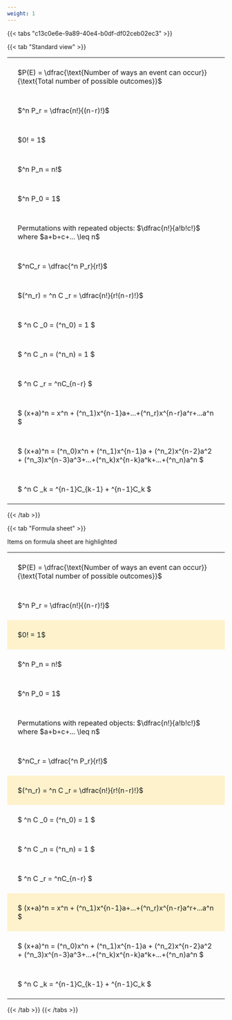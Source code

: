 ```yaml
---
weight: 1
---
```


{{< tabs "c13c0e6e-9a89-40e4-b0df-df02ceb02ec3" >}}

{{< tab "Standard view" >}}

<style type="text/css">
#T_a3770 th.col_heading {
  text-align: left;
  font-size: 1em;
}
#T_a3770 td {
  text-align: left;
  font-size: 1em;
  padding: 1.5em;
}
</style>
<table id="T_a3770">
  <thead>
  </thead>
  <tbody>
    <tr>
      <td id="T_a3770_row0_col0" class="data row0 col0" >$P(E) = \dfrac{\text{Number of ways an event can occur}}{\text{Total number of possible outcomes}}$</td>
    </tr>
    <tr>
      <td id="T_a3770_row1_col0" class="data row1 col0" >$^n P_r = \dfrac{n!}{(n-r)!}$</td>
    </tr>
    <tr>
      <td id="T_a3770_row2_col0" class="data row2 col0" >$0! = 1$</td>
    </tr>
    <tr>
      <td id="T_a3770_row3_col0" class="data row3 col0" >$^n P_n = n!$</td>
    </tr>
    <tr>
      <td id="T_a3770_row4_col0" class="data row4 col0" >$^n P_0 = 1$</td>
    </tr>
    <tr>
      <td id="T_a3770_row5_col0" class="data row5 col0" >Permutations with repeated objects: $\dfrac{n!}{a!b!c!}$ where $a+b+c+... \leq n$</td>
    </tr>
    <tr>
      <td id="T_a3770_row6_col0" class="data row6 col0" >$^nC_r = \dfrac{^n P_r}{r!}$</td>
    </tr>
    <tr>
      <td id="T_a3770_row7_col0" class="data row7 col0" >$(^n_r) = ^n C _r = \dfrac{n!}{r!(n-r)!}$</td>
    </tr>
    <tr>
      <td id="T_a3770_row8_col0" class="data row8 col0" >$ ^n C _0 = (^n_0) = 1 $</td>
    </tr>
    <tr>
      <td id="T_a3770_row9_col0" class="data row9 col0" >$ ^n C _n = (^n_n) = 1 $</td>
    </tr>
    <tr>
      <td id="T_a3770_row10_col0" class="data row10 col0" >$ ^n C _r = ^nC_{n-r} $</td>
    </tr>
    <tr>
      <td id="T_a3770_row11_col0" class="data row11 col0" >$ (x+a)^n = x^n + (^n_1)x^{n-1}a+...+(^n_r)x^{n-r}a^r+...a^n    $</td>
    </tr>
    <tr>
      <td id="T_a3770_row12_col0" class="data row12 col0" >$ (x+a)^n = (^n_0)x^n + (^n_1)x^{n-1}a + (^n_2)x^{n-2}a^2 + (^n_3)x^{n-3}a^3+...+(^n_k)x^{n-k}a^k+...+(^n_n)a^n $</td>
    </tr>
    <tr>
      <td id="T_a3770_row13_col0" class="data row13 col0" >$ ^n C _k = ^{n-1}C_{k-1} + ^{n-1}C_k $</td>
    </tr>
  </tbody>
</table>
{{< /tab >}}

{{< tab "Formula sheet" >}}

Items on formula sheet are highlighted 
<br>
<style type="text/css">
#T_89bda th.col_heading {
  text-align: left;
  font-size: 1em;
}
#T_89bda td {
  text-align: left;
  font-size: 1em;
  padding: 1.5em;
}
#T_89bda_row0_col0, #T_89bda_row1_col0, #T_89bda_row3_col0, #T_89bda_row4_col0, #T_89bda_row5_col0, #T_89bda_row6_col0, #T_89bda_row8_col0, #T_89bda_row9_col0, #T_89bda_row10_col0, #T_89bda_row12_col0, #T_89bda_row13_col0 {
  background-color: rgba(0,0,0,0);
}
#T_89bda_row2_col0, #T_89bda_row7_col0, #T_89bda_row11_col0 {
  background-color: rgba(255,194,10, 0.2);
}
</style>
<table id="T_89bda">
  <thead>
  </thead>
  <tbody>
    <tr>
      <td id="T_89bda_row0_col0" class="data row0 col0" >$P(E) = \dfrac{\text{Number of ways an event can occur}}{\text{Total number of possible outcomes}}$</td>
    </tr>
    <tr>
      <td id="T_89bda_row1_col0" class="data row1 col0" >$^n P_r = \dfrac{n!}{(n-r)!}$</td>
    </tr>
    <tr>
      <td id="T_89bda_row2_col0" class="data row2 col0" >$0! = 1$</td>
    </tr>
    <tr>
      <td id="T_89bda_row3_col0" class="data row3 col0" >$^n P_n = n!$</td>
    </tr>
    <tr>
      <td id="T_89bda_row4_col0" class="data row4 col0" >$^n P_0 = 1$</td>
    </tr>
    <tr>
      <td id="T_89bda_row5_col0" class="data row5 col0" >Permutations with repeated objects: $\dfrac{n!}{a!b!c!}$ where $a+b+c+... \leq n$</td>
    </tr>
    <tr>
      <td id="T_89bda_row6_col0" class="data row6 col0" >$^nC_r = \dfrac{^n P_r}{r!}$</td>
    </tr>
    <tr>
      <td id="T_89bda_row7_col0" class="data row7 col0" >$(^n_r) = ^n C _r = \dfrac{n!}{r!(n-r)!}$</td>
    </tr>
    <tr>
      <td id="T_89bda_row8_col0" class="data row8 col0" >$ ^n C _0 = (^n_0) = 1 $</td>
    </tr>
    <tr>
      <td id="T_89bda_row9_col0" class="data row9 col0" >$ ^n C _n = (^n_n) = 1 $</td>
    </tr>
    <tr>
      <td id="T_89bda_row10_col0" class="data row10 col0" >$ ^n C _r = ^nC_{n-r} $</td>
    </tr>
    <tr>
      <td id="T_89bda_row11_col0" class="data row11 col0" >$ (x+a)^n = x^n + (^n_1)x^{n-1}a+...+(^n_r)x^{n-r}a^r+...a^n    $</td>
    </tr>
    <tr>
      <td id="T_89bda_row12_col0" class="data row12 col0" >$ (x+a)^n = (^n_0)x^n + (^n_1)x^{n-1}a + (^n_2)x^{n-2}a^2 + (^n_3)x^{n-3}a^3+...+(^n_k)x^{n-k}a^k+...+(^n_n)a^n $</td>
    </tr>
    <tr>
      <td id="T_89bda_row13_col0" class="data row13 col0" >$ ^n C _k = ^{n-1}C_{k-1} + ^{n-1}C_k $</td>
    </tr>
  </tbody>
</table>
{{< /tab >}}
{{< /tabs >}}